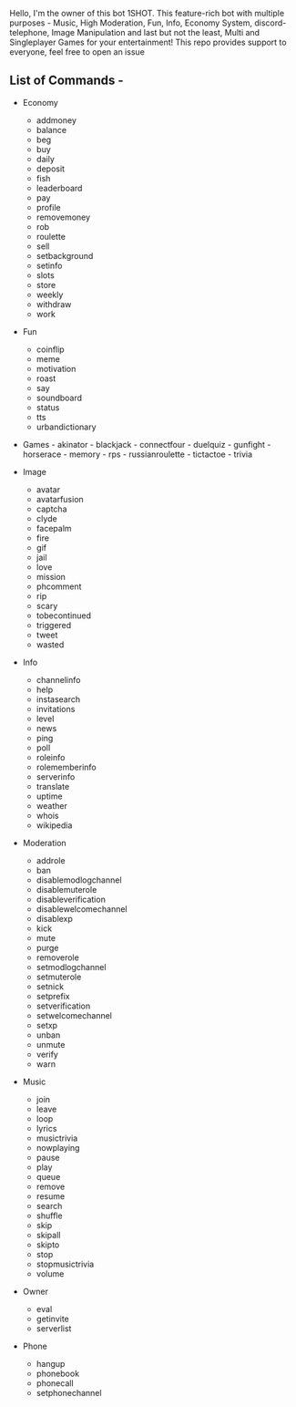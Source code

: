 Hello, I'm the owner of this bot 1SHOT.
This feature-rich bot with multiple purposes - Music, High Moderation, Fun, Info, Economy System, discord-telephone, Image Manipulation 
and last but not the least, Multi and Singleplayer Games for your entertainment!
This repo provides support to everyone, feel free to open an issue

## List of Commands - ##
   * Economy 
        - addmoney
        - balance
        - beg
        - buy
        - daily
        - deposit
        - fish
        - leaderboard
        - pay
        - profile
        - removemoney
        - rob
        - roulette
        - sell
        - setbackground
        - setinfo
        - slots
        - store
        - weekly
        - withdraw
        - work
        
   * Fun
        - coinflip
        - meme
        - motivation
        - roast
        - say
        - soundboard
        - status
        - tts
        - urbandictionary
        
  * Games
        - akinator
        - blackjack
        - connectfour
        - duelquiz
        - gunfight
        - horserace
        - memory
        - rps
        - russianroulette
        - tictactoe
        - trivia
        
   * Image
        - avatar
        - avatarfusion
        - captcha
        - clyde
        - facepalm
        - fire
        - gif
        - jail
        - love
        - mission
        - phcomment
        - rip
        - scary
        - tobecontinued
        - triggered
        - tweet
        - wasted
        
   * Info
        - channelinfo
        - help
        - instasearch
        - invitations
        - level
        - news
        - ping
        - poll
        - roleinfo
        - rolememberinfo
        - serverinfo
        - translate
        - uptime
        - weather
        - whois
        - wikipedia
        
   * Moderation
        - addrole
        - ban
        - disablemodlogchannel
        - disablemuterole
        - disableverification
        - disablewelcomechannel
        - disablexp
        - kick
        - mute
        - purge
        - removerole
        - setmodlogchannel
        - setmuterole
        - setnick
        - setprefix
        - setverification
        - setwelcomechannel
        - setxp
        - unban
        - unmute
        - verify
        - warn
        
   * Music
        - join
        - leave
        - loop
        - lyrics
        - musictrivia
        - nowplaying
        - pause
        - play
        - queue
        - remove
        - resume
        - search
        - shuffle
        - skip
        - skipall
        - skipto
        - stop
        - stopmusictrivia
        - volume
        
   * Owner
        - eval
        - getinvite
        - serverlist
        
   * Phone
        - hangup
        - phonebook
        - phonecall
        - setphonechannel

